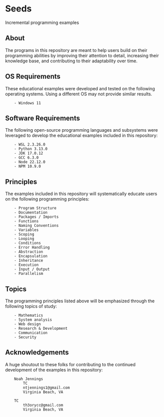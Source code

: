 # Seeds 

Incremental programming examples

## About

The programs in this repository are meant to help users build on their programming abilities by improving their attention to detail, increasing their knowledge base, and contributing to their adaptability over time.

## OS Requirements 

These educational examples were developed and tested on the following operating systems. Using a different OS may not provide similar results.

```
    - Windows 11
```

## Software Requirements

The following open-source programming languages and subsystems were leveraged to develop the educational examples included in this repository:

```
    - WSL 2.3.26.0
    - Python 3.13.0
    - JDK 17.0.12
    - GCC 6.3.0
    - Node 22.12.0
    - NPM 10.9.0
```

## Principles 

The examples included in this repository will systematically educate users on the following programming principles:

```
    - Program Structure
    - Documentation
    - Packages / Imports
    - Functions
    - Naming Conventions
    - Variables
    - Scoping
    - Looping
    - Conditions
    - Error Handling
    - Abstraction
    - Encapsulation
    - Inheritance
    - Execution
    - Input / Output
    - Parallelism 
```

## Topics

The programming principles listed above will be emphasized through the following topics of study:

```
    - Mathematics
    - System analysis
    - Web design 
    - Research & Development
    - Communication
    - Security
```

## Acknowledgements

A huge shoutout to these folks for contributing to the continued development of the examples in this repository:

```
    Noah Jennings 
        TC 
        ntjennings1@gmail.com
        Virginia Beach, VA
        
    TC 
        th3orycc@gmail.com
        Virginia Beach, VA
```